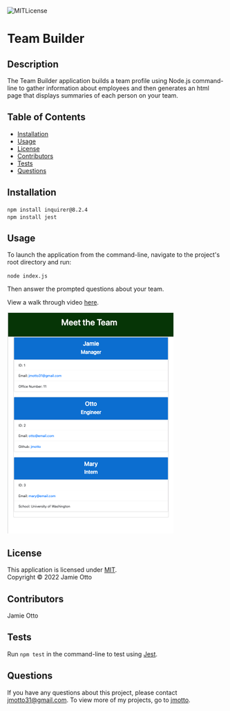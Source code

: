 
![MITLicense](https://img.shields.io/static/v1?label=MIT&message=license&color=success)

 # Team Builder

  ## Description
  The Team Builder application builds a team profile using Node.js command-line to gather information about   employees and then generates an html page that displays summaries of each person on your team. 

  ## Table of Contents
  * [Installation](#installation)
  * [Usage](#usage)
  * [License](#license)
  * [Contributors](#contributors)
  * [Tests](#tests)
  * [Questions](#questions)

  ## Installation
  `npm install inquirer@8.2.4`
  <br/>
  `npm install jest`


  ## Usage
  To launch the application from the command-line, navigate to the project's root directory and run:

  `node index.js`

  Then answer the prompted questions about your team. 

  View a walk through video [here](https://drive.google.com/file/d/13Y347qr6HZKibl2Fk6r-ZoXt0uNKYtyB/view).

  ![sample team html](assets/img/10-team-builder-img.png)



  ## License
  This application is licensed under [MIT]((https://opensource.org/licenses/MIT)). 
  <br/> Copyright &copy; 2022 Jamie Otto
  

  ## Contributors
  Jamie Otto

  ## Tests 
  Run `npm test` in the command-line to test using [Jest](https://www.npmjs.com/package/jest).

  ## Questions
  If you have any questions about this project, please contact [jmotto31@gmail.com](mailto:jmotto31@gmail.com). To view more of my projects, go to [jmotto](https://github.com/jmotto).

